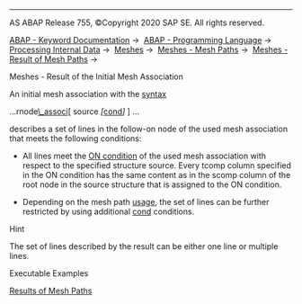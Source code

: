   

* * *

AS ABAP Release 755, ©Copyright 2020 SAP SE. All rights reserved.

[ABAP - Keyword Documentation](https://help.sap.com/doc/abapdocu_755_index_htm/7.55/en-US/abenabap.htm) →  [ABAP - Programming Language](https://help.sap.com/doc/abapdocu_755_index_htm/7.55/en-US/abenabap_reference.htm) →  [Processing Internal Data](https://help.sap.com/doc/abapdocu_755_index_htm/7.55/en-US/abenabap_data_working.htm) →  [Meshes](https://help.sap.com/doc/abapdocu_755_index_htm/7.55/en-US/abenabap_meshes.htm) →  [Meshes - Mesh Paths](https://help.sap.com/doc/abapdocu_755_index_htm/7.55/en-US/abenmesh_pathes.htm) →  [Meshes - Result of Mesh Paths](https://help.sap.com/doc/abapdocu_755_index_htm/7.55/en-US/abenmesh_path_result.htm) → 

Meshes - Result of the Initial Mesh Association

An initial mesh association with the [syntax](https://help.sap.com/doc/abapdocu_755_index_htm/7.55/en-US/abenmesh_path.htm)

...rnode[\\\_associ](https://help.sap.com/doc/abapdocu_755_index_htm/7.55/en-US/abenmesh_path_assoc.htm)\[ source *\[*[cond](https://help.sap.com/doc/abapdocu_755_index_htm/7.55/en-US/abenmesh_path_assoc_cond.htm)*\]* \] ...

describes a set of lines in the follow-on node of the used mesh association that meets the following conditions:

-   All lines meet the [ON condition](https://help.sap.com/doc/abapdocu_755_index_htm/7.55/en-US/abaptypes_mesh_association.htm) of the used mesh association with respect to the specified structure source. Every tcomp column specified in the ON condition has the same content as in the scomp column of the root node in the source structure that is assigned to the ON condition.

-   Depending on the mesh path [usage](https://help.sap.com/doc/abapdocu_755_index_htm/7.55/en-US/abenmesh_path_usage.htm), the set of lines can be further restricted by using additional [cond](https://help.sap.com/doc/abapdocu_755_index_htm/7.55/en-US/abenmesh_path_assoc_cond.htm) conditions.

Hint

The set of lines described by the result can be either one line or multiple lines.

Executable Examples

[Results of Mesh Paths](https://help.sap.com/doc/abapdocu_755_index_htm/7.55/en-US/abenmesh_path_result_abexas.htm)